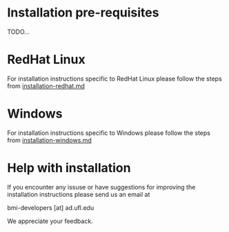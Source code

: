 # Installation pre-requisites

TODO...

# RedHat Linux

For installation instructions specific to RedHat Linux please follow the steps
from [installation-redhat.md](installation-redhat.md)

# Windows

For installation instructions specific to Windows please follow the steps from
[installation-windows.md](installation-windows.md)


# Help with installation

If you encounter any issuse or have suggestions for improving the installation
instructions please send us an email at

bmi-developers [at] ad.ufl.edu 

We appreciate your feedback.
